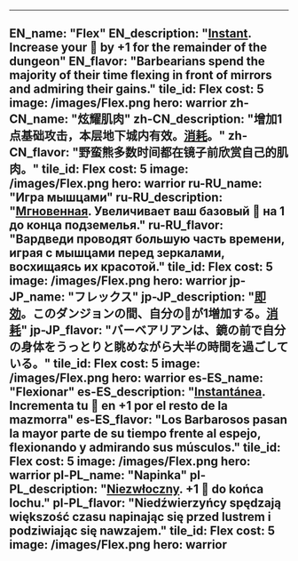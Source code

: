 ---

EN_name: "Flex"
EN_description: "<u><u>Instant</u></u>. Increase your 🔸 by +1 for the remainder of the dungeon"
EN_flavor: "Barbearians spend the majority of their time flexing in front of mirrors and admiring their gains."
tile_id: Flex
cost: 5
image: /images/Flex.png
hero: warrior
zh-CN_name: "炫耀肌肉"
zh-CN_description: "增加1点基础攻击，本层地下城内有效。<u>消耗</u>。"
zh-CN_flavor: "野蛮熊多数时间都在镜子前欣赏自己的肌肉。"
tile_id: Flex
cost: 5
image: /images/Flex.png
hero: warrior
ru-RU_name: "Игра мышцами"
ru-RU_description: "<u><u>Мгновенная</u></u>. Увеличивает ваш базовый 🔸 на 1 до конца подземелья."
ru-RU_flavor: "Вардведи проводят большую часть времени, играя с мышцами перед зеркалами, восхищаясь их красотой."
tile_id: Flex
cost: 5
image: /images/Flex.png
hero: warrior
jp-JP_name: "フレックス"
jp-JP_description: "<u><u>即効</u></u>。このダンジョンの間、自分の🔸が1増加する。<u>消耗</u>"
jp-JP_flavor: "バーベアリアンは、鏡の前で自分の身体をうっとりと眺めながら大半の時間を過ごしている。"
tile_id: Flex
cost: 5
image: /images/Flex.png
hero: warrior
es-ES_name: "Flexionar"
es-ES_description: "<u><u>Instantánea</u></u>. Incrementa tu 🔸 en +1 por el resto de la mazmorra"
es-ES_flavor: "Los Barbarosos pasan la mayor parte de su tiempo frente al espejo, flexionando y admirando sus músculos."
tile_id: Flex
cost: 5
image: /images/Flex.png
hero: warrior
pl-PL_name: "Napinka"
pl-PL_description: "<u><u>Niezwłoczny</u></u>. +1 🔸 do końca lochu."
pl-PL_flavor: "Niedźwierzyńcy spędzają większość czasu napinając się przed lustrem i podziwiając się nawzajem."
tile_id: Flex
cost: 5
image: /images/Flex.png
hero: warrior
---